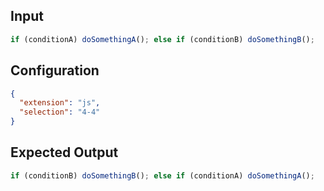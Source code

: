 
## Input
```javascript input
if (conditionA) doSomethingA(); else if (conditionB) doSomethingB();
```

## Configuration
```json configuration
{
  "extension": "js",
  "selection": "4-4"
}
```

## Expected Output
```javascript expected output
if (conditionB) doSomethingB(); else if (conditionA) doSomethingA();
```
